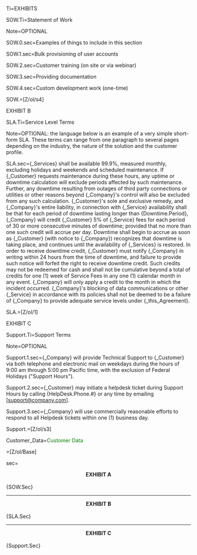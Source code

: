 Ti=EXHIBITS

SOW.Ti=Statement of Work

Note=OPTIONAL

SOW.0.sec=Examples of things to include in this section

SOW.1.sec=Bulk provisioning of user accounts

SOW.2.sec=Customer training (on site or via webinar)

SOW.3.sec=Providing documentation

SOW.4.sec=Custom development work (one-time)

SOW.=[Z/ol/s4]
 
EXHIBIT B

SLA.Ti=Service Level Terms

Note=OPTIONAL: the language below is an example of a very simple short-form SLA.  These terms can range from one paragraph to several pages depending on the industry, the nature of the solution and the customer profile.

SLA.sec={_Services} shall be available 99.9%, measured monthly, excluding holidays and weekends and scheduled maintenance.  If {_Customer} requests maintenance during these hours, any uptime or downtime calculation will exclude periods affected by such maintenance.  Further, any downtime resulting from outages of third party connections or utilities or other reasons beyond {_Company}'s control will also be excluded from any such calculation. {_Customer}'s sole and exclusive remedy, and {_Company}'s entire liability, in connection with {_Service} availability shall be that for each period of downtime lasting longer than {Downtime.Period}, {_Company} will credit {_Customer} 5% of {_Service} fees for each period of 30 or more consecutive minutes of downtime; provided that no more than one such credit will accrue per day.  Downtime shall begin to accrue as soon as {_Customer} (with notice to {_Company}) recognizes that downtime is taking place, and continues until the availability of {_Services} is restored.  In order to receive downtime credit, {_Customer} must notify {_Company} in writing within 24 hours from the time of downtime, and failure to provide such notice will forfeit the right to receive downtime credit.  Such credits may not be redeemed for cash and shall not be cumulative beyond a total of credits for one (1) week of Service Fees in any one (1) calendar month in any event.  {_Company} will only apply a credit to the month in which the incident occurred.  {_Company}'s blocking of data communications or other {_Service} in accordance with its policies shall not be deemed to be a failure of {_Company} to provide adequate service levels under {_this_Agreement}.

SLA.=[Z/ol/1] 

EXHIBIT C

Support.Ti=Support Terms

Note=OPTIONAL

Support.1.sec={_Company} will provide Technical Support to {_Customer} via both telephone and electronic mail on weekdays during the hours of 9:00 am through 5:00 pm Pacific time, with the exclusion of Federal Holidays ("Support Hours").
 
Support.2.sec={_Customer} may initiate a helpdesk ticket during Support Hours by calling {HelpDesk.Phone.#} or any time by emailing [support@company.com].

Support.3.sec={_Company} will use commercially reasonable efforts to respond to all Helpdesk tickets within one (1) business day.

Support.=[Z/ol/s3]
  
Customer_Data=<font color="green">Customer Data</font>
  
=[Z/ol/Base]

sec=<center><b>EXHIBIT A</b></center><br>{SOW.Sec}<hr><center><b>EXHIBIT B</b></center><br>{SLA.Sec}<hr><center><b>EXHIBIT C</b></center><br>{Support.Sec}
